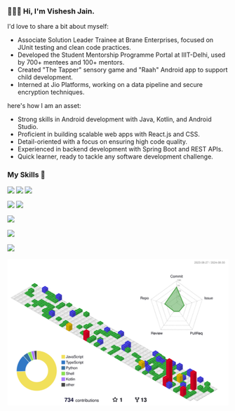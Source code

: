 
### 🙋🏻‍♂️ Hi, I'm Vishesh Jain.
I'd love to share a bit about myself:
 - Associate Solution Leader Trainee at Brane Enterprises, focused on JUnit testing and clean code practices.
 - Developed the Student Mentorship Programme Portal at IIIT-Delhi, used by 700+ mentees and 100+ mentors.
 - Created "The Tapper" sensory game and "Raah" Android app to support child development.
 - Interned at Jio Platforms, working on a data pipeline and secure encryption techniques.

here's how I am an asset:
 - Strong skills in Android development with Java, Kotlin, and Android Studio.
 - Proficient in building scalable web apps with React.js and CSS.
 - Detail-oriented with a focus on ensuring high code quality.
 - Experienced in backend development with Spring Boot and REST APIs.
 - Quick learner, ready to tackle any software development challenge.


### My Skills 🦇
![](https://img.shields.io/badge/javascript-%23323330.svg?style=for-the-badge&logo=javascript&logoColor=%23F7DF1E)
![](https://img.shields.io/badge/Kotlin-B125EA?style=for-the-badge&logo=kotlin&logoColor=white)
![](https://img.shields.io/badge/react-%2320232a.svg?style=for-the-badge&logo=react&logoColor=%2361DAFB)

![](https://img.shields.io/badge/postgres-%23316192.svg?style=for-the-badge&logo=postgresql&logoColor=white)
![](https://img.shields.io/badge/MongoDB-%234ea94b.svg?style=for-the-badge&logo=mongodb&logoColor=white)

![](https://img.shields.io/badge/Android%20Studio-3DDC84.svg?style=for-the-badge&logo=android-studio&logoColor=white)


![](https://img.shields.io/badge/Firebase-039BE5?style=for-the-badge&logo=Firebase&logoColor=white)

![](https://img.shields.io/badge/figma-%23F24E1E.svg?style=for-the-badge&logo=figma&logoColor=white)


![](./assets/profile-gitblock.svg)

